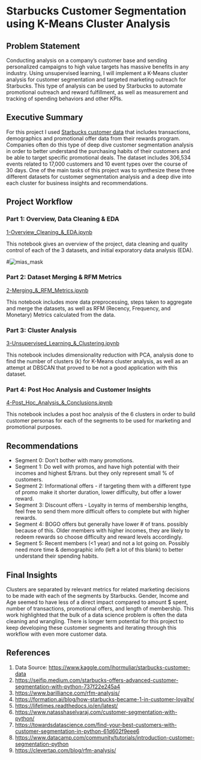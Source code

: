 # Starbucks Customer Segmentation using K-Means Cluster Analysis

## Problem Statement

Conducting analysis on a company’s customer base and sending personalized campaigns to high value targets has massive benefits in any industry. Using unsupervised learning, I will implement a K-Means cluster analysis for customer segmentation and targeted marketing outreach for Starbucks. This type of analysis can be used by Starbucks to automate promotional outreach and reward fulfillment, as well as measurement and tracking of spending behaviors and other KPIs.


## Executive Summary

For this project I used [Starbucks customer data](https://www.kaggle.com/ihormuliar/starbucks-customer-data) that includes transactions, demographics and promotional offer data from their rewards program. Companies often do this type of deep dive customer segmentation analysis in order to better understand the purchasing habits of their customers and be able to target specific promotional deals. The dataset includes 306,534 events related to 17,000 customers and 10 event types over the course of 30 days. One of the main tasks of this project was to synthesize these three different datasets for customer segmentation analysis and a deep dive into each cluster for business insights and recommendations.


## Project Workflow

### Part 1: Overview, Data Cleaning & EDA

[1-Overview_Cleaning_&_EDA.ipynb](code/1-Overview_Cleaning_&_EDA.ipynb)

This notebook gives an overview of the project, data cleaning and quality control of each of the 3 datasets, and initial exporatory data analysis (EDA).

#![mias_mask](images/mias_mask.png)

### Part 2: Dataset Merging & RFM Metrics

[2-Merging_&_RFM_Metrics.ipynb](code/2-Merging_&_RFM_Metrics.ipynb)

This notebook includes more data preprocessing, steps taken to aggregate and merge the datasets, as well as RFM (Recency, Frequency, and Monetary) Metrics calculated from the data.

### Part 3: Cluster Analysis

[3-Unsupervised_Learning_&_Clustering.ipynb](code/3-Unsupervised_Learning_&_Clustering.ipynb)

This notebook includes dimensionality reduction with PCA, analysis done to find the number of clusters (k) for K-Means cluster analysis, as well as an attempt at DBSCAN that proved to be not a good application with this dataset.

### Part 4: Post Hoc Analysis and Customer Insights

[4-Post_Hoc_Analysis_&_Conclusions.ipynb](code/4-Post_Hoc_Analysis_&_Conclusions.ipynb)

This notebook includes a post hoc analysis of the 6 clusters in order to build customer personas for each of the segments to be used for marketing and promotional purposes.

## Recommendations

- Segment 0: Don’t bother with many promotions.
- Segment 1: Do well with promos, and have high potential with their incomes and highest $/trans. but they only represent small % of customers.
- Segment 2: Informational offers - if targeting them with a different type of promo make it shorter duration, lower difficulty, but offer a lower reward.
- Segment 3: Discount offers - Loyalty in terms of membership lengths, feel free to send them more difficult offers to complete but with higher rewards.
- Segment 4: BOGO offers but generally have lower # of trans. possibly because of this. Older members with higher incomes, they are likely to redeem rewards so choose difficulty and reward levels accordingly.
- Segment 5: Recent members (<1 year) and not a lot going on. Possibly need more time & demographic info (left a lot of this blank) to better understand their spending habits.

## Final Insights

Clusters are separated by relevant metrics for related marketing decisions to be made with each of the segments by Starbucks. Gender, Income and Age seemed to have less of a direct impact compared to amount $ spent, number of transactions, promotional offers, and length of membership. This work highlighted that the bulk of a data science problem is often the data cleaning and wrangling. There is longer term potential for this project to keep developing these customer segments and iterating through this workflow with even more customer data.


## References
1. Data Source: https://www.kaggle.com/ihormuliar/starbucks-customer-data
2. https://seifip.medium.com/starbucks-offers-advanced-customer-segmentation-with-python-737f22e245a4
3. https://www.barilliance.com/rfm-analysis/
4. https://formation.ai/blog/how-starbucks-became-1-in-customer-loyalty/
5. https://lifetimes.readthedocs.io/en/latest/
6. https://www.natasshaselvaraj.com/customer-segmentation-with-python/
7. https://towardsdatascience.com/find-your-best-customers-with-customer-segmentation-in-python-61d602f9eee6
8. https://www.datacamp.com/community/tutorials/introduction-customer-segmentation-python
9. https://clevertap.com/blog/rfm-analysis/
